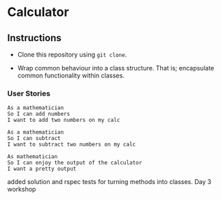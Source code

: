 # Calculator

## Instructions

- Clone this repository using `git clone`.

- Wrap common behaviour into a class structure. That is; encapsulate common functionality within classes.

### User Stories

```
As a mathematician
So I can add numbers
I want to add two numbers on my calc
```

```
As a mathematician
So I can subtract
I want to subtract two numbers on my calc
```

```
As mathematician
So I can enjoy the output of the calculator
I want a pretty output
```
added solution and rspec tests for turning methods into classes. Day 3 workshop
